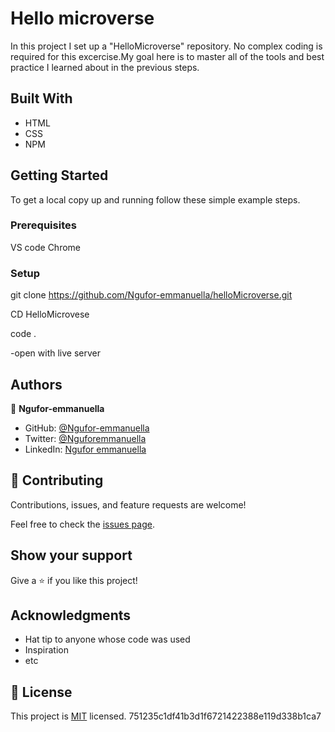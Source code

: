 # Hello microverse
In this project I set up a "HelloMicroverse" repository. No complex coding is required for this excercise.My goal here is to master all of the tools and best practice I learned about in the previous steps. 

## Built With

- HTML
- CSS
- NPM


## Getting Started

To get a local copy up and running follow these simple example steps.

### Prerequisites
VS code 
Chrome 
### Setup
git clone https://github.com/Ngufor-emmanuella/helloMicroverse.git

CD HelloMicrovese

code .

-open with live server



## Authors

👤 **Ngufor-emmanuella**

- GitHub: [@Ngufor-emmanuella](https://github.com/Ngufor-emmanuella)
- Twitter: [@Nguforemmanuella](https://twitter.com/Nguforemmauella)
- LinkedIn: [Ngufor emmanuella](https://linkedin.com/in/Nguforemmanuella)


## 🤝 Contributing

Contributions, issues, and feature requests are welcome!

Feel free to check the [issues page](../../issues/).

## Show your support

Give a ⭐️ if you like this project!

## Acknowledgments

- Hat tip to anyone whose code was used
- Inspiration
- etc

## 📝 License

This project is [MIT](./MIT.md) licensed.
 751235c1df41b3d1f6721422388e119d338b1ca7
